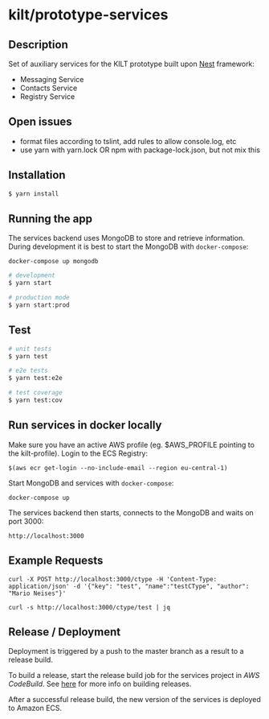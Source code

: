 # kilt/prototype-services

## Description

Set of auxiliary services for the KILT prototype built upon [Nest](https://github.com/nestjs/nest) framework:

* Messaging Service
* Contacts Service
* Registry Service

## Open issues

- format files according to tslint, add rules to allow console.log, etc
- use yarn with yarn.lock OR npm with package-lock.json, but not mix this

## Installation

```bash
$ yarn install
```

## Running the app

The services backend uses MongoDB to store and retrieve information. During development it is best to start the MongoDB with `docker-compose`:
```
docker-compose up mongodb
```


```bash
# development
$ yarn start

# production mode
$ yarn start:prod
```

## Test

```bash
# unit tests
$ yarn test

# e2e tests
$ yarn test:e2e

# test coverage
$ yarn test:cov
```

## Run services in docker locally

Make sure you have an active AWS profile (eg. $AWS_PROFILE pointing to the kilt-profile).
Login to the ECS Registry:

```
$(aws ecr get-login --no-include-email --region eu-central-1)
```

Start MongoDB and services with `docker-compose`:

```
docker-compose up
```

The services backend then starts, connects to the MongoDB and waits on port 3000:

```
http://localhost:3000
```


## Example Requests

```
curl -X POST http://localhost:3000/ctype -H 'Content-Type: application/json' -d '{"key": "test", "name":"testCType", "author": "Mario Neises"}'

curl -s http://localhost:3000/ctype/test | jq
```

## Release / Deployment

Deployment is triggered by a push to the master branch as a result to a release build. 

To build a release, start the release build job for the services project in *AWS CodeBuild*. See [here](https://github.com/KILTprotocol/release-build-job/blob/master/README.md#usage) for more info on building releases.

After a successful release build, the new version of the services is deployed to Amazon ECS.
